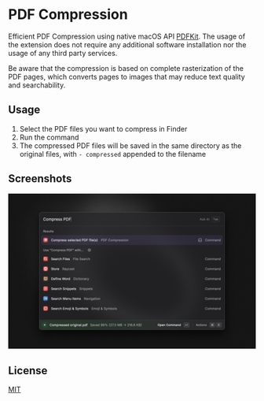 # PDF Compression

Efficient PDF Compression using native macOS API [PDFKit](https://developer.apple.com/documentation/pdfkit). The usage of the extension does not require any additional software installation nor the usage of any third party services.

Be aware that the compression is based on complete rasterization of the PDF pages, which converts pages to images that may reduce text quality and searchability.

## Usage

1. Select the PDF files you want to compress in Finder
2. Run the command
3. The compressed PDF files will be saved in the same directory as the original files, with `- compressed` appended to the filename

## Screenshots

![Screenshot 1](./metadata/Screenshot.png)

## License

[MIT](LICENSE)